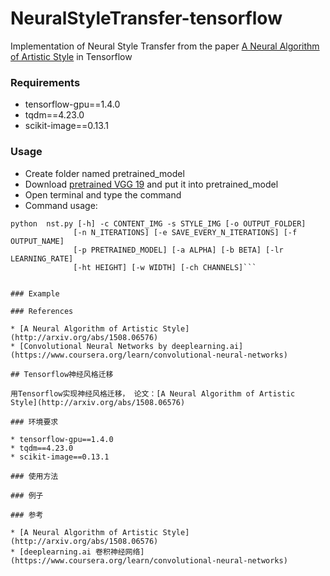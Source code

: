 # NeuralStyleTransfer-tensorflow

Implementation of Neural Style Transfer from the paper [A Neural Algorithm of Artistic Style](http://arxiv.org/abs/1508.06576) in Tensorflow

### Requirements

* tensorflow-gpu==1.4.0
* tqdm==4.23.0
* scikit-image==0.13.1

### Usage

* Create folder named pretrained_model
* Download [pretrained VGG 19](http://www.vlfeat.org/matconvnet/models/imagenet-vgg-verydeep-19.mat) and put it into pretrained_model
* Open terminal and type the command
* Command usage: 
```linux
python  nst.py [-h] -c CONTENT_IMG -s STYLE_IMG [-o OUTPUT_FOLDER]
              [-n N_ITERATIONS] [-e SAVE_EVERY_N_ITERATIONS] [-f OUTPUT_NAME]
              [-p PRETRAINED_MODEL] [-a ALPHA] [-b BETA] [-lr LEARNING_RATE]
              [-ht HEIGHT] [-w WIDTH] [-ch CHANNELS]```


### Example

### References

* [A Neural Algorithm of Artistic Style](http://arxiv.org/abs/1508.06576)
* [Convolutional Neural Networks by deeplearning.ai](https://www.coursera.org/learn/convolutional-neural-networks)

## Tensorflow神经风格迁移

用Tensorflow实现神经风格迁移， 论文：[A Neural Algorithm of Artistic Style](http://arxiv.org/abs/1508.06576)

### 环境要求

* tensorflow-gpu==1.4.0
* tqdm==4.23.0
* scikit-image==0.13.1

### 使用方法

### 例子 

### 参考

* [A Neural Algorithm of Artistic Style](http://arxiv.org/abs/1508.06576)
* [deeplearning.ai 卷积神经网络](https://www.coursera.org/learn/convolutional-neural-networks)
